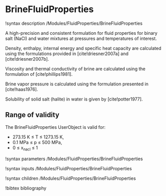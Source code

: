 # BrineFluidProperties

!syntax description /Modules/FluidProperties/BrineFluidProperties

A high-precision and consistent formulation for fluid properties for binary salt (NaCl) and water
mixtures at pressures and temperatures of interest.

Density, enthalpy, internal energy and specific heat capacity are
calculated using the formulations provided in [cite!driesner2007a] and [cite!driesner2007b].

Viscosity and thermal conductivity of brine are calculated using the formulation of [cite!phillips1981].

Brine vapor pressure is calculated using the formulation presented in [cite!haas1976].

Solubility of solid salt (halite) in water is given by [cite!potter1977].

## Range of validity

The BrineFluidProperties UserObject is valid for:

- 273.15 K $\le$ T $\le$ 1273.15 K,
- 0.1 MPa $\le$ p $\le$ 500 MPa,
- 0 $\le$ x$_{\mathrm{nacl}}$ $\le$ 1

!syntax parameters /Modules/FluidProperties/BrineFluidProperties

!syntax inputs /Modules/FluidProperties/BrineFluidProperties

!syntax children /Modules/FluidProperties/BrineFluidProperties

!bibtex bibliography
